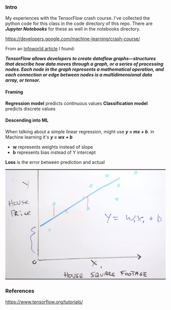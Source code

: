 

### Intro
My experiences with the TensorFlow crash course.  I've collected the python code
for this class in the code directory of this repo.  There are
_**Jupyter Notebooks**_ for these as well in the notebooks directory.

https://developers.google.com/machine-learning/crash-course/

From an
[Infoworld article](https://www.infoworld.com/article/3278008/machine-learning/what-is-tensorflow-the-machine-learning-library-explained.html)
I found:

_**TensorFlow allows developers to create dataflow graphs—structures that
describe how data moves through a graph, or a series of processing nodes. Each
node in the graph represents a mathematical operation, and each connection or
edge between nodes is a multidimensional data array, or tensor.**_

#### Framing
**Regression model** predicts continuous values
**Classification model** predicts discrete values

#### Descending into ML
When talking about a simple linear regression, might use _**y = mx + b**_.  in
Machine learning it's _**y = wx + b**_
- **w** represents weights instead of slope
- **b** represents bias instead of Y intercept

**Loss** is the error between prediction and actual

![Home prices](./crash_course/images/house_price.png)


### References
https://www.tensorflow.org/tutorials/
